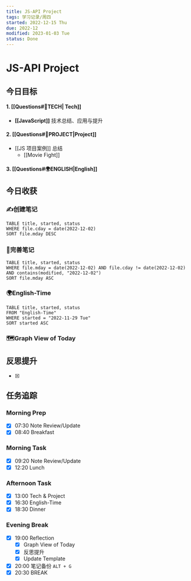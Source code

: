 ```yaml
---
title: JS-API Project
tags: 学习记录/周四
started: 2022-12-15 Thu
due: 2022-12
modified: 2023-01-03 Tue
status: Done
---
```

# JS-API Project
## 今日目标
#### 1. [[Questions#🚀TECH| Tech]]
- **[[JavaScript]]** 技术总结、应用与提升
#### 2. [[Questions#🚀PROJECT|Project]]
- [[JS 项目案例]] 总结
	- [[Movie Fight]]
#### 3. [[Questions#🌍ENGLISH|English]]

## 今日收获
### ✍️创建笔记

```dataview
TABLE title, started, status
WHERE file.cday = date(2022-12-02)
SORT file.mday DESC
```

### 📝完善笔记

```dataview
TABLE title, started, status
WHERE file.mday = date(2022-12-02) AND file.cday != date(2022-12-02) AND contains(modified, "2022-12-02")
SORT file.mday ASC
```

### 🌍English-Time

```dataview
TABLE title, started, status
FROM "English-Time"
WHERE started = "2022-11-29 Tue"
SORT started ASC
```

### 🗺️Graph View of Today

## 反思提升
- [x] 
## 任务追踪
### Morning Prep
- [x] 07:30 Note Review/Update
- [x] 08:40 Breakfast
### Morning Task
- [x] 09:20 Note Review/Update
- [x] 12:20 Lunch
### Afternoon Task
- [x] 13:00 Tech & Project
- [x] 16:30 English-Time
- [x] 18:30 Dinner
### Evening Break
- [x] 19:00 Reflection
	- [x] Graph View of Today
	- [x] 反思提升
	- [x] Update Template 
- [x] 20:00 笔记备份 `ALT + G`
- [x] 20:30 BREAK